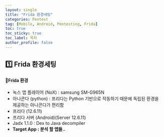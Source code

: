 ```yaml
---
layout: single
title: "Frida 환경세팅"
categories: Pentest
tag: [Mobile, Android, Pentesting, Frida]
toc: true
toc_sticky: true
toc_label: 목차
author_profile: false
---
```


## 1️⃣ Frida 환경세팅



#### 📜**Frida 환경**

- 녹스 앱 플레이어 (NoX) : samsung SM-G965N
- 아나콘다 (python) : 프리다는 Python 기반으로 작동하기 때문에 독립된 환경을 제공하는 아나콘다가 편리함
- 프리다 (12.6.11)
- 프리다 서버 (Android)(Server 12.6.11)
- Jadx 1.1.0 : Dex to Java decompiler
- **Target App : 분석 할 앱들..**
